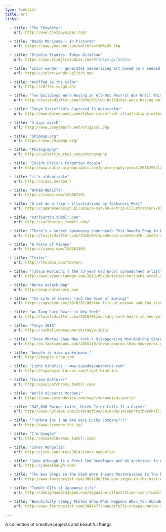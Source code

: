 ```yaml
---
type: linklist
title: Art
links:

  - title: "The Tōkyōiter"
    url: http://www.thetokyoiter.com/

  - title: "Daido Moriyama – In Pictures"
    url: https://www.youtube.com/watch?v=foWAs3V_lkg

  - title: "SlimJim Studios -Tokyo Gifathon"
    url: https://www.slimjimstudios.com/#/tokyo-gifathon/

  - title: "color-wander - generates mesmerizing art based on a seeded random"
    url: https://color-wander.glitch.me/

  - title: "#c0ffee is the color"
    url: http://c0ffee.surge.sh/

  - title: "Two Buildings Were Having an All-Out Post-It War Until This Happened"
    url: http://twistedsifter.com/2016/05/two-buildings-were-having-an-epic-post-it-war-until-this-happened/

  - title: "Tokyo Storefronts Captured In Watercolor"
    url: http://www.boredpanda.com/tokyo-storefront-illustrations-mateusz-urbanowicz/

  - title: "3 days march"
    url: http://www.3daysmarch.net/original.php

  - title: "Shipmap.org"
    url: https://www.shipmap.org/

  - title: "Photography"
    url: http://calvertjournal.com/photography

  - title: "Inside Paris's Forgotten Utopia"
    url: http://www.nationalgeographic.com/photography/proof/2016/06/laurent-kronental-paris-housing-projects/

  - title: "it's a(door)able"
    url: http://ncase.me/door/

  - title: "HYPER-REALITY"
    url: https://vimeo.com/166807261

  - title: "A cat on a trip – illustrations by Toshinori Mori"
    url: http://japanesedesign.pl/2016/a-cat-on-a-trip-illustrations-by-toshinori-mori/

  - title: "carlburton.tumblr.com"
    url: http://carlburton.tumblr.com/

  - title: "There’s a Secret Speakeasy Underneath This Noodle Shop in Moscow (12 Photos)"
    url: http://twistedsifter.com/2016/03/speakeasy-underneath-noodle-shop-in-moscow/

  - title: "A Taste of Vienna"
    url: https://vimeo.com/156161909

  - title: "Texter"
    url: http://tholman.com/texter/

  - title: "Tatsuo Horiuchi | the 73-year old Excel spreadsheet artist"
    url: http://www.spoon-tamago.com/2013/05/28/tatsuo-horiuchi-excel-spreadsheet-artist/

  - title: "Norse Attack Map"
    url: http://map.norsecorp.com

  - title: "The Life of Norman (and the Rise of Boring)"
    url: https://upvoted.com/2016/01/08/the-life-of-norman-and-the-rise-of-boring/

  - title: "Wu-Tang Care Bears in New York"
    url: http://twistedsifter.com/2016/01/wu-tang-care-bears-in-new-york/

  - title: "Tokyo 2015"
    url: http://rachelisaweso.me/ok/tokyo-2015/

  - title: "These Photos Show New York's Disappearing Mom-And-Pop Stores"
    url: http://m.fastcompany.com/3055119/these-photos-show-new-yorks-disappearing-mom-and-pop-stores

  - title: "beeple is mike winkelmann."
    url: http://beeple-crap.com

  - title: "Light kinetics : www.espadaysantacruz.com"
    url: http://espadaysantacruz.com/Light-kinetics

  - title: "Cosimo Galluzzi"
    url: http://poolsofchrome.tumblr.com/

  - title: "World Airports Voronoi"
    url: https://www.jasondavies.com/maps/voronoi/airports/

  - title: "342,000 Swings Later, Derek Jeter Calls It a Career"
    url: http://www.nytimes.com/interactive/2014/09/14/sports/baseball/jeter-swings.html

  - title: "TryMore Inc | We Are Very Lucky Company!!!"
    url: http://www.trymore-inc.jp/

  - title: "I'm Google"
    url: http://dinakelberman.tumblr.com/

  - title: "Inner Mongolia"
    url: http://jack.ventures/2014/inner-mongolia/

  - title: "Jake Albaugh is a Front End Developer and UX Architect in Chicago."
    url: http://jakealbaugh.com/

  - title: "The Bus Stops In The USSR Were Insane Masterpieces In The Middle Of Nowhere"
    url: http://www.fastcoexist.com/3051288/the-bus-stops-in-the-ussr-were-insane-masterpieces-in-the-middle-of-nowhere

  - title: "Tumblr GIFs of Japanese Life"
    url: http://designmadeinjapan.com/magazine/illustration-icon/tumblr-gifs-of-japanese-life/

  - title: "Beautifully Creepy Photos Show What Happens When You Abandon An Amusement Park"
    url: http://www.fastcoexist.com/3047477/beautifully-creepy-photos-show-what-happens-when-you-abandon-an-amusement-park

---
```


A collection of creative projects and beautiful things
